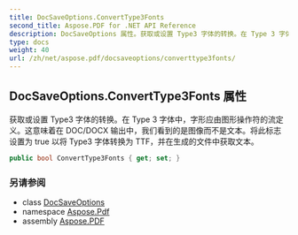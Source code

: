 ```yaml
---
title: DocSaveOptions.ConvertType3Fonts
second_title: Aspose.PDF for .NET API Reference
description: DocSaveOptions 属性。获取或设置 Type3 字体的转换。在 Type 3 字体中，字形应由图形操作符的流定义。这意味着在 DOC/DOCX 输出中，我们看到的是图像而不是文本。将此标志设置为 true 以将 Type3 字体转换为 TTF，并在生成的文件中获取文本。
type: docs
weight: 40
url: /zh/net/aspose.pdf/docsaveoptions/converttype3fonts/
---
```

## DocSaveOptions.ConvertType3Fonts 属性

获取或设置 Type3 字体的转换。在 Type 3 字体中，字形应由图形操作符的流定义。这意味着在 DOC/DOCX 输出中，我们看到的是图像而不是文本。将此标志设置为 true 以将 Type3 字体转换为 TTF，并在生成的文件中获取文本。

```csharp
public bool ConvertType3Fonts { get; set; }
```

### 另请参阅

* class [DocSaveOptions](../)
* namespace [Aspose.Pdf](../../../aspose.pdf/)
* assembly [Aspose.PDF](../../../)